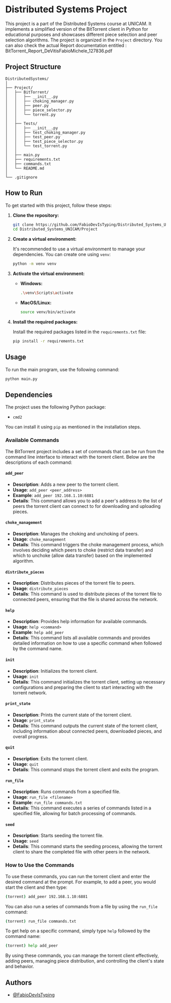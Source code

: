 
# Distributed Systems Project

This project is a part of the Distributed Systems course at UNICAM. It implements a simplified version of the BitTorrent client in Python for educational purposes and showcases different piece selection and peer selection algorithms. The project is organized in the `Project` directory. You can also check the actual Report documentation entitled : BitTorrent_Report_DeVitisFabioMichele_127836.pdf
## Project Structure

```
DistributedSystems/
│
├── Project/
│   ├── BitTorrent/
│   │   ├── __init__.py
│   │   ├── choking_manager.py
│   │   ├── peer.py
│   │   ├── piece_selector.py
│   │   └── torrent.py
│   │
│   ├── Tests/
│   │   ├── __init__.py
│   │   ├── test_choking_manager.py
│   │   ├── test_peer.py
│   │   ├── test_piece_selector.py
│   │   └── test_torrent.py
│   │
│   ├── main.py
│   ├── requirements.txt
│   ├── commands.txt
│   └── README.md
│
└── .gitignore
```

## How to Run

To get started with this project, follow these steps:

1. **Clone the repository:**

   ```sh
   git clone https://github.com/FabioDevIsTyping/Distributed_Systems_UNICAM.git
   cd Distributed_Systems_UNICAM/Project
   ```

2. **Create a virtual environment:**

   It's recommended to use a virtual environment to manage your dependencies. You can create one using `venv`:

   ```sh
   python -m venv venv
   ```

3. **Activate the virtual environment:**

   - **Windows:**

     ```sh
     .\venv\Scripts\activate
     ```

   - **MacOS/Linux:**

     ```sh
     source venv/bin/activate
     ```

4. **Install the required packages:**

   Install the required packages listed in the `requirements.txt` file:

   ```sh
   pip install -r requirements.txt
   ```

## Usage

To run the main program, use the following command:

```sh
python main.py
```

## Dependencies

The project uses the following Python package:

- `cmd2`

You can install it using `pip` as mentioned in the installation steps.

### Available Commands

The BitTorrent project includes a set of commands that can be run from the command line interface to interact with the torrent client. Below are the descriptions of each command:

#### `add_peer`
- **Description**: Adds a new peer to the torrent client.
- **Usage**: `add_peer <peer_address>`
- **Example**: `add_peer 192.168.1.10:6881`
- **Details**: This command allows you to add a peer's address to the list of peers the torrent client can connect to for downloading and uploading pieces.

#### `choke_management`
- **Description**: Manages the choking and unchoking of peers.
- **Usage**: `choke_management`
- **Details**: This command triggers the choke management process, which involves deciding which peers to choke (restrict data transfer) and which to unchoke (allow data transfer) based on the implemented algorithm.

#### `distribute_pieces`
- **Description**: Distributes pieces of the torrent file to peers.
- **Usage**: `distribute_pieces`
- **Details**: This command is used to distribute pieces of the torrent file to connected peers, ensuring that the file is shared across the network.

#### `help`
- **Description**: Provides help information for available commands.
- **Usage**: `help <command>`
- **Example**: `help add_peer`
- **Details**: This command lists all available commands and provides detailed information on how to use a specific command when followed by the command name.

#### `init`
- **Description**: Initializes the torrent client.
- **Usage**: `init`
- **Details**: This command initializes the torrent client, setting up necessary configurations and preparing the client to start interacting with the torrent network.

#### `print_state`
- **Description**: Prints the current state of the torrent client.
- **Usage**: `print_state`
- **Details**: This command outputs the current state of the torrent client, including information about connected peers, downloaded pieces, and overall progress.

#### `quit`
- **Description**: Exits the torrent client.
- **Usage**: `quit`
- **Details**: This command stops the torrent client and exits the program.

#### `run_file`
- **Description**: Runs commands from a specified file.
- **Usage**: `run_file <filename>`
- **Example**: `run_file commands.txt`
- **Details**: This command executes a series of commands listed in a specified file, allowing for batch processing of commands.

#### `seed`
- **Description**: Starts seeding the torrent file.
- **Usage**: `seed`
- **Details**: This command starts the seeding process, allowing the torrent client to share the completed file with other peers in the network.

### How to Use the Commands

To use these commands, you can run the torrent client and enter the desired command at the prompt. For example, to add a peer, you would start the client and then type:

```sh
(torrent) add_peer 192.168.1.10:6881
```

You can also run a series of commands from a file by using the `run_file` command:

```sh
(torrent) run_file commands.txt
```

To get help on a specific command, simply type `help` followed by the command name:

```sh
(torrent) help add_peer
```

By using these commands, you can manage the torrent client effectively, adding peers, managing piece distribution, and controlling the client's state and behavior.
## Authors

- [@FabioDevIsTyping](https://www.github.com/octokatherine)
